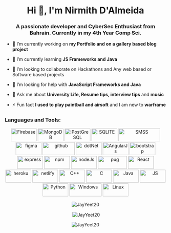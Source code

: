 <h1 align="center">Hi 👋, I'm Nirmith D'Almeida</h1>
<h3 align="center">A passionate developer and CyberSec Enthusiast from Bahrain. Currently in my 4th Year Comp Sci.</h3>

- 🔭 I’m currently working on **my Portfolio and on a gallery based blog project**

- 🌱 I’m currently learning **JS Frameworks and Java**

- 👯 I’m looking to collaborate on Hackathons and Any web based or Software based projects

- 🤝 I’m looking for help with **JavaScript Frameworks and Java**

- 💬 Ask me about **University Life, Resume tips, interview tips** and **music**

- ⚡ Fun fact **I used to play paintball and airsoft** and I am new to **warframe**


<h3 align="left">Languages and Tools:</h3>
<p align="center"> 
<img src="https://img.shields.io/badge/Firebase-039BE5?style=for-the-badge&logo=Firebase&logoColor=white" alt="Firebase" width="80" height="40"/>
<img src="https://img.shields.io/badge/MongoDB-%234ea94b.svg?style=for-the-badge&logo=mongodb&logoColor=white" alt="MongoDB" width="80" height="40"/> 
<img src="https://img.shields.io/badge/postgres-%23316192.svg?style=for-the-badge&logo=postgresql&logoColor=white" alt="PostGreSQL" width="80" height="40"/> 
<img src="https://img.shields.io/badge/sqlite-%2307405e.svg?style=for-the-badge&logo=sqlite&logoColor=white" alt="SQLITE" width="80" height="40"/>
<img src="https://img.shields.io/badge/Microsoft%20SQL%20Sever-CC2927?style=for-the-badge&logo=microsoft%20sql%20server&logoColor=white" alt="SMSS" width="130" height="40"/>  
<img src="https://img.shields.io/badge/figma-%23F24E1E.svg?style=for-the-badge&logo=figma&logoColor=white" alt="figma" width="80" height="40"/> 
<img src="https://img.shields.io/badge/github-%23121011.svg?style=for-the-badge&logo=github&logoColor=white" alt="github" width="100" height="40"/>
<img src="https://img.shields.io/badge/.NET-5C2D91?style=for-the-badge&logo=.net&logoColor=white" alt="dotNet" width="80" height="40"/>
<img src="https://img.shields.io/badge/angular.js-%23E23237.svg?style=for-the-badge&logo=angularjs&logoColor=white" alt="AngularJs" width="80" height="40"/>
<img src="https://img.shields.io/badge/bootstrap-%23563D7C.svg?style=for-the-badge&logo=bootstrap&logoColor=white" alt="bootstrap" width="80" height="40"/>
<img src="https://img.shields.io/badge/express.js-%23404d59.svg?style=for-the-badge&logo=express&logoColor=%2361DAFB" alt="express" width="80" height="40"/>
<img src="https://img.shields.io/badge/NPM-%23000000.svg?style=for-the-badge&logo=npm&logoColor=white" alt="npm" width="80" height="40"/>
<img src="https://img.shields.io/badge/node.js-6DA55F?style=for-the-badge&logo=node.js&logoColor=white" alt="nodeJs" width="80" height="40"/>
<img src="https://img.shields.io/badge/Pug-FFF?style=for-the-badge&logo=pug&logoColor=A86454" alt="pug" width="90" height="40"/>
<img src="https://img.shields.io/badge/react-%2320232a.svg?style=for-the-badge&logo=react&logoColor=%2361DAFB" alt="React" width="80" height="40"/>
<img src="https://img.shields.io/badge/heroku-%23430098.svg?style=for-the-badge&logo=heroku&logoColor=white" alt="heroku" width="80" height="40"/>
<img src="https://img.shields.io/badge/netlify-%23000000.svg?style=for-the-badge&logo=netlify&logoColor=#00C7B7" alt="netlify" width="80" height="40"/>
<img src="https://img.shields.io/badge/c++-%2300599C.svg?style=for-the-badge&logo=c%2B%2B&logoColor=white" alt="C++" width="80" height="40"/>
<img src="https://img.shields.io/badge/c-%2300599C.svg?style=for-the-badge&logo=c&logoColor=white" alt="C" width="80" height="40"/> 
<img src="https://img.shields.io/badge/java-%23ED8B00.svg?style=for-the-badge&logo=java&logoColor=white" alt="Java" width="80" height="40"/> 
<img src="https://img.shields.io/badge/javascript-%23323330.svg?style=for-the-badge&logo=javascript&logoColor=%23F7DF1E" alt="JS" width="80" height="40"/>
<img src="https://img.shields.io/badge/python-3670A0?style=for-the-badge&logo=python&logoColor=ffdd54" alt="Python" width="80" height="40"/>
<img src="https://img.shields.io/badge/Windows-0078D6?style=for-the-badge&logo=windows&logoColor=white" alt="Windows" width="100" height="40"/>
<img src="https://img.shields.io/badge/Linux-FCC624?style=for-the-badge&logo=linux&logoColor=black" alt="Linux" width="80" height="40"/>
</p>

<p>
<p align="center"><img align="center" src="https://github-readme-stats.vercel.app/api/top-langs?username=NirmithDev&show_icons=true&locale=en&layout=compact&theme=tokyonight&langs_count=10" alt="JayYeet20" />

</p>

<p align="center">&nbsp;<img align="center" src="https://github-readme-stats.vercel.app/api?username=NirmithDev&show_icons=true&locale=en&title_color=00f0d0&icon_color=bb2acf&text_color=daf7dc&bg_color=000314" alt="JayYeet20" /></p>

<p align="center"><img align="center" src="https://github-readme-streak-stats.herokuapp.com?user=NirmithDev&theme=merko&background=000000" alt="JayYeet20" /></p>

</p>
